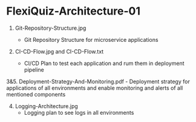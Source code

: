 # FlexiQuiz-Architecture-01

1. Git-Repository-Structure.jpg
    - Git Repository Structure for microservice applications

2. CI-CD-Flow.jpg and CI-CD-Flow.txt
    - CI/CD Plan to test each application and rum them in deployment pipeline

3&5. Deployment-Strategy-And-Monitoring.pdf
    - Deployment strategy for applications of all environments and enable monitoring and alerts of all mentioned components

4. Logging-Architecture.jpg
    - Logging plan to see logs in all environments
